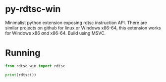 # py-rdtsc-win
Minimalist python extension exposing rdtsc instruction API.
There are similar projects on github for linux or Windows x86-64, this extension works for Windows x86 *and* x86-64.
Build using MSVC.

# Running
```python
from rdtsc_win import rdtsc

print(rdtsc())
```

